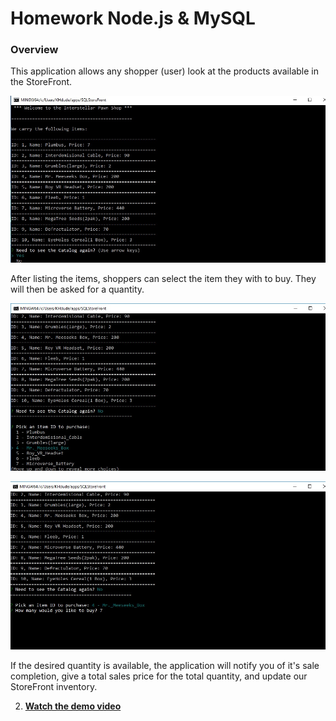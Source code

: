 # Homework Node.js & MySQL

### Overview

This application allows any shopper (user) look at the products available in the StoreFront.

![GIPHY](Images/Screen_shot1.jpg)

After listing the items, shoppers can select the item they with to buy. They will then be asked for a quantity.

![GIPHY](Images/Screen_shot2.jpg)

![GIPHY](Images/Screen_shot3.jpg)

If the desired quantity is available, the application will notify you of it's sale completion, give a total sales price for the total quantity, and update our StoreFront inventory.

2. **[Watch the demo video](hw_movie.mov)**
